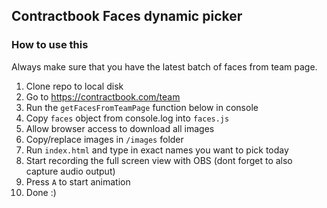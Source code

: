## Contractbook Faces dynamic picker

### How to use this

Always make sure that you have the latest batch of faces from team page.

1. Clone repo to local disk
2. Go to https://contractbook.com/team
3. Run the `getFacesFromTeamPage` function below in console
4. Copy `faces` object from console.log into `faces.js`
5. Allow browser access to download all images
6. Copy/replace images in `/images` folder
7. Run `index.html` and type in exact names you want to pick today
8. Start recording the full screen view with OBS (dont forget to also capture audio output)
9. Press `A` to start animation
10. Done :)
